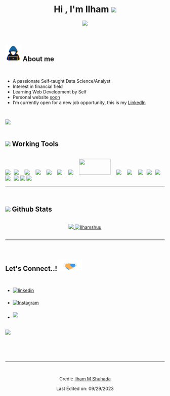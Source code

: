 
<h1 align="center"><b>Hi , I'm Ilham </b><img src="https://media.giphy.com/media/hvRJCLFzcasrR4ia7z/giphy.gif" width="35"></h1>
<!--  -->
<p align="center">
  <a href="https://github.com/DenverCoder1/readme-typing-svg"><img src="https://readme-typing-svg.herokuapp.com?font=Time+New+Roman&color=cyan&size=25&center=true&vCenter=true&width=600&height=100&lines=Welcome+to+My+Github..&hearts;++;Self-taught+Data+Science/Analyst,;Engineering+Student,;Love+to+learn+new+stuffs..:D"></a>
</p>


<br>



	
## <picture><img src = "https://github.com/0xAbdulKhalid/0xAbdulKhalid/raw/main/assets/mdImages/about_me.gif" width = 50px></picture> **About me**


<br>

- A passionate Self-taught Data Science/Analyst
- Interest in financial field
- Learning Web Development by Self
- Personal website [soon](drop)
- I’m currently open for a new job opportunity, this is my [LinkedIn](https://www.linkedin.com/in/ilham-muhammad-shuhada-366528232/)

<br>

<img src="https://user-images.githubusercontent.com/73097560/115834477-dbab4500-a447-11eb-908a-139a6edaec5c.gif"><br><br>

## <img src="https://media2.giphy.com/media/QssGEmpkyEOhBCb7e1/giphy.gif?cid=ecf05e47a0n3gi1bfqntqmob8g9aid1oyj2wr3ds3mg700bl&rid=giphy.gif" width ="25"><b> Working Tools</b>
<br>
  <code><img height="50" src="https://skillicons.dev/icons?i=github"></code>
  <code> <img height="50" src="https://skillicons.dev/icons?i=py"> </code>
  <code> <img height="50" src="https://skillicons.dev/icons?i=git"> </code>
  <code> <img height="50" src="https://www.vectorlogo.zone/logos/jupyter/jupyter-ar21.svg"> </code>
  <code> <img height="50" src="https://www.vectorlogo.zone/logos/w3_html5/w3_html5-ar21.svg"> </code>
  <code> <img height="50" src="https://www.vectorlogo.zone/logos/mysql/mysql-ar21.svg"> </code>
  <code> <img height="50" src="https://skillicons.dev/icons?i=postgres"> </code>
  <code> <img height="50" src="https://matplotlib.org/2.2.5/_images/sphx_glr_logos2_001.png" width='100'> </code>
  <code> <img height="50" src="https://upload.wikimedia.org/wikipedia/commons/thumb/e/ed/Pandas_logo.svg/768px-Pandas_logo.svg.png"> </code>
  <code> <img height="50" src="https://www.vectorlogo.zone/logos/numpy/numpy-ar21.svg"> </code>
  <code> <img height="50" src="https://raw.githubusercontent.com/valohai/ml-logos/master/scipy.svg"> </code>
  <code><img height="50" src="https://seaborn.pydata.org/_images/logo-tall-lightbg.svg"></code>
  <code> <img height="50" src="https://www.vectorlogo.zone/logos/javascript/javascript-ar21.svg"> </code>
  <code> <img height="50" src="https://seeklogo.com/images/S/scikit-learn-logo-8766D07E2E-seeklogo.com.png"> </code>
  <code><img height="50" src="https://skillicons.dev/icons?i=vscode"></code>
  <code><img height="50" src="https://upload.wikimedia.org/wikipedia/commons/4/4c/Looker.svg"></code>
  <code><img height="50" src="https://skillicons.dev/icons?i=sqlite"></code>
  <hr>
  <p align="center">

<br>

## <img src="https://media.giphy.com/media/iY8CRBdQXODJSCERIr/giphy.gif" width="35"><b> Github Stats </b>
<br>

<div align="center">

<a href="https://github.com/Ilhamshuu/">
  <img src="https://github-readme-stats.vercel.app/api?username=Ilhamshuu&include_all_commits=true&count_private=true&show_icons=true&line_height=20&title_color=7A7ADB&icon_color=2234AE&text_color=D3D3D3&bg_color=0,000000,130F40" width="450"/>
  <img src="https://github-readme-stats.vercel.app/api/top-langs?username=Ilhamshuu&show_icons=true&locale=en&layout=compact&line_height=20&title_color=7A7ADB&icon_color=2234AE&text_color=D3D3D3&bg_color=0,000000,130F40" width="375"  alt="Ilhamshuu"/>

</a>
</div>

<br>

-----

<br>

## <b> Let's Connect..!</b><img src="https://github.com/0xAbdulKhalid/0xAbdulKhalid/raw/main/assets/mdImages/handshake.gif" width ="80">
<br>
<div align='left'>

<ul>

<li>
<a href="https://www.linkedin.com/in/ilham-muhammad-shuhada-366528232/" target="_blank">
<img src="https://img.shields.io/badge/linkedin:  Ilhamshuu-%2300acee.svg?color=405DE6&style=for-the-badge&logo=linkedin&logoColor=white" alt=linkedin style="margin-bottom: 5px;"/>
</a>
</li>

<br>

<li>
<a href="https://www.instagram.com/ilhamshuu/?next=%2F" target="_blank">
<img src="https://img.shields.io/badge/Instagram:  Ilhamshuu-%2300acee.svg?color=f21da7&style=for-the-badge&logo=Instagram&logoColor=white" alt=Instagram style="margin-bottom: 5px;"/>
</a>
</li>

<br>

<li>
<a href="mailto:shuhadaihm@gmail.com" target="_blank">
<img src="https://img.shields.io/badge/gmail:  Ilhamshuu-%23EA4335.svg?style=for-the-badge&logo=gmail&logoColor=white" t=mail style="margin-bottom: 5px;" />
</a>
</li>
	
</ul>
</div>

<br>
<img src="https://user-images.githubusercontent.com/73097560/115834477-dbab4500-a447-11eb-908a-139a6edaec5c.gif">
<br>
<br>
<br>

<div align='center'>
<br>
<br>

---

<br>

Credit: [Ilham M Shuhada](https://github.com/Ilhamshuu)

Last Edited on: 09/29/2023
